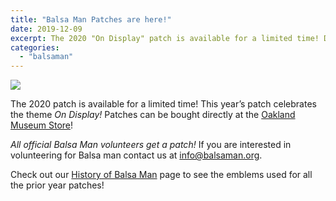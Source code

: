 ```yaml
---
title: "Balsa Man Patches are here!"
date: 2019-12-09
excerpt: The 2020 "On Display" patch is available for a limited time! During the exhibition, the patch can be purchased at the museum store!
categories: 
  - "balsaman"
---
```


![](/images/152217E2-6775-45D5-A6B6-616A1B31BB7C-1024x1024.jpg)

The 2020 patch is available for a limited time! This year’s patch celebrates the theme _On Display!_ Patches can be bought directly at the [Oakland Museum Store](https://museumca.org/omca-store)!

_All official Balsa Man volunteers get a patch!_ If you are interested in volunteering for Balsa man contact us at [info@balsaman.org](mailto:info@balsaman.org).

Check out our [History of Balsa Man](https://balsaman.org/history/) page to see the emblems used for all the prior year patches!
